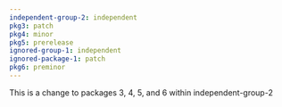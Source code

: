 ```yaml
---
independent-group-2: independent
pkg3: patch
pkg4: minor
pkg5: prerelease
ignored-group-1: independent
ignored-package-1: patch
pkg6: preminor
---
```


This is a change to packages 3, 4, 5, and 6 within independent-group-2
